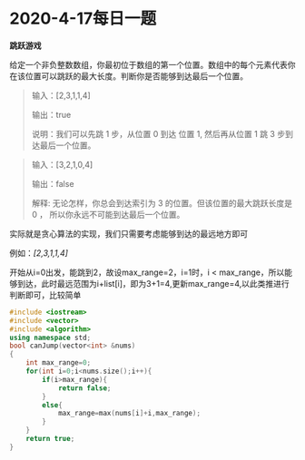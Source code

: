 # 2020-4-17每日一题
**跳跃游戏**

给定一个非负整数数组，你最初位于数组的第一个位置。数组中的每个元素代表你在该位置可以跳跃的最大长度。判断你是否能够到达最后一个位置。

> 输入：[2,3,1,1,4]
> 
> 输出：true
>
> 说明：我们可以先跳 1 步，从位置 0 到达 位置 1, 然后再从位置 1 跳 3 步到达最后一个位置。

> 输入：[3,2,1,0,4]
>
> 输出：false
> 
> 解释: 无论怎样，你总会到达索引为 3 的位置。但该位置的最大跳跃长度是 0 ， 所以你永远不可能到达最后一个位置。

实际就是贪心算法的实现，我们只需要考虑能够到达的最远地方即可

例如：*[2,3,1,1,4]*

开始从i=0出发，能跳到2，故设max_range=2，i=1时，i < max_range，所以能够到达，此时最远范围为i+list[i]，即为3+1=4,更新max_range=4,以此类推进行判断即可，比较简单

```cpp
#include <iostream>
#include <vector>
#include <algorithm>
using namespace std;
bool canJump(vector<int> &nums)
{
    int max_range=0;
    for(int i=0;i<nums.size();i++){
        if(i>max_range){
            return false;
        }
        else{
            max_range=max(nums[i]+i,max_range);
        }
    }
    return true;
}
```


